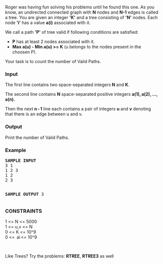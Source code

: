 <p>Roger was having fun solving his problems until he found this one.&nbsp;As you know, an undirected connected graph with <strong>N</strong> nodes and <strong>N-1</strong> edges is called a tree.&nbsp;You are given an integer <strong>'K'</strong> and a tree consisting of <strong>'N'</strong> nodes. Each node <strong>'i'</strong> has a value <strong>a(i)</strong> associated with it.</p>
<p>We call a path <strong>'P'</strong> of tree valid if following conditions are satisfied:</p>
<ul>
<li><strong>P</strong>&nbsp;has at least 2 nodes associated with it.</li>
<li><strong>Max a(u) - Min a(u) &gt;= K</strong> (u belongs to the nodes present in the choosen P).</li>
</ul>
<p>Your task is to count the number of Valid Paths.</p>
<h3>Input</h3>
<p>The first line contains two space-separated integers<strong> N</strong> and <strong>K</strong>.</p>
<p>The second line contains <strong>N</strong> space-separated positive integers <strong>a(1), a(2), ..., a(n).</strong></p>
<p>Then the next <strong>n - 1</strong> line each contains a pair of integers <strong>u</strong> and <strong>v</strong> denoting that there is an edge between u and v.</p>
<h3>Output</h3>
<p>Print the number of Valid Paths.</p>
<h3>Example</h3>
<pre><strong>SAMPLE INPUT</strong>
3 1
1 2 3
1 2
2 3

<strong>SAMPLE OUTPUT</strong>
3</pre>
<h3>CONSTRAINTS</h3>
<p>1 &lt;= N &lt;= 5000<br> 1 &lt;= u,v &lt;= N<br> 0 &lt;= K &lt;= 10^9<br> 0 &lt;=  ai &lt;= 10^9</p>
<p>&nbsp;</p>
<p>Like Trees? Try the problems: <strong>RTREE</strong>, <strong>RTREE3</strong> as well</p>